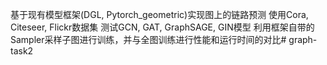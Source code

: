 基于现有模型框架(DGL, Pytorch_geometric)实现图上的链路预测
使用Cora, Citeseer, Flickr数据集
测试GCN, GAT, GraphSAGE, GIN模型
利用框架自带的Sampler采样子图进行训练，并与全图训练进行性能和运行时间的对比# graph-task2
